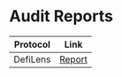 # Audit Reports

| Protocol | Link |
| --- | --- |
| DefiLens | [Report](defilens/DefiLens-Audit-Report.pdf)|
